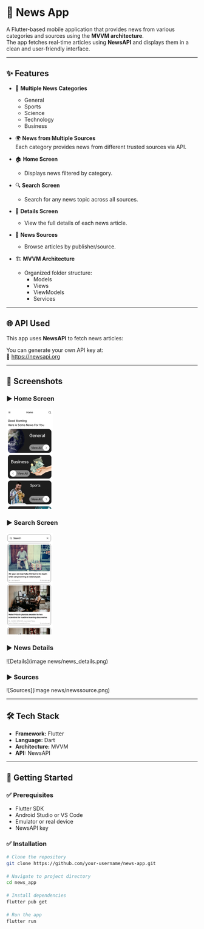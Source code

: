 # 📰 News App

A Flutter-based mobile application that provides news from various categories and sources using the **MVVM architecture**.  
The app fetches real-time articles using **NewsAPI** and displays them in a clean and user-friendly interface.

---

## ✨ Features

- 📌 **Multiple News Categories**
  - General  
  - Sports  
  - Science  
  - Technology  
  - Business  

- 🌍 **News from Multiple Sources**  
  Each category provides news from different trusted sources via API.

- 🏠 **Home Screen**
  - Displays news filtered by category.

- 🔍 **Search Screen**
  - Search for any news topic across all sources.

- 📄 **Details Screen**
  - View the full details of each news article.

- 📰 **News Sources**
  - Browse articles by publisher/source.

- 🏗️ **MVVM Architecture**
  - Organized folder structure:
    - Models  
    - Views  
    - ViewModels  
    - Services  

---

## 🌐 API Used

This app uses **NewsAPI** to fetch news articles:


You can generate your own API key at:  
🔗 https://newsapi.org

---

## 📸 Screenshots


### ▶️ Home Screen
![Home](image_news/homescreen.png)

### ▶️ Search Screen
![Search](image_news/search.png)

### ▶️ News Details
![Details](image news/news_details.png)

### ▶️ Sources
![Sources](image news/newssource.png)

---

## 🛠️ Tech Stack

- **Framework:** Flutter  
- **Language:** Dart  
- **Architecture:** MVVM  
- **API:** NewsAPI  

---

## 🚀 Getting Started

### ✅ Prerequisites

- Flutter SDK  
- Android Studio or VS Code  
- Emulator or real device  
- NewsAPI key  

### ✅ Installation

```bash
# Clone the repository
git clone https://github.com/your-username/news-app.git

# Navigate to project directory
cd news_app

# Install dependencies
flutter pub get

# Run the app
flutter run

